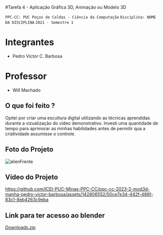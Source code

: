 #Tarefa 4 - Aplicação Gráfica 3D, Animação ou Modelo 3D

`PPC-CC: PUC Poços de Caldas - Ciência da Computação`
`Disciplina: NOME DA DISCIPLINA`
`2021 - Semestre 1`

# Integrantes

- Pedro Victor C. Barbosa

# Professor

- Will Machado

## O que foi feito ?

Opitei por criar uma escultura digital utilizando as técnicas aprendidas durante a vizualização do vídeo demonstrativo. Investi uma quantidade de tempo para aprimorar as minhas habilidades antes de permitir qua a criatividade assumisse o controle.

## Foto do Projeto

![alienFrente](https://github.com/ICEI-PUC-Minas-PPC-CC/ppc-cc-2023-2-mod3d-manha-pedro-victor-barbosa/assets/142806552/1d7b2c8c-deda-40d2-9eb5-0ee116b8c348)

## Vídeo do Projeto

https://github.com/ICEI-PUC-Minas-PPC-CC/ppc-cc-2023-2-mod3d-manha-pedro-victor-barbosa/assets/142806552/50ce7e34-442f-486f-83c1-8eb4263c9eba

## Link para ter acesso ao blender

[Downloads.zip](https://github.com/ICEI-PUC-Minas-PPC-CC/ppc-cc-2023-2-mod3d-manha-pedro-victor-barbosa/files/13636865/Downloads.zip)


